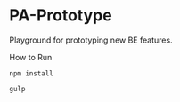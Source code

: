 # PA-Prototype

Playground for prototyping new BE features.

How to Run

``` npm install ```


```gulp```


